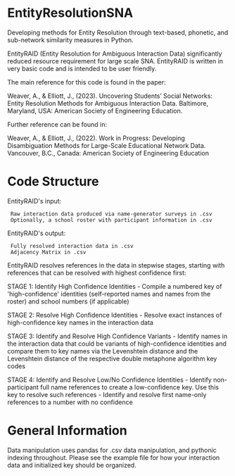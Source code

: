 # EntityResolutionSNA

Developing methods for Entity Resolution through text-based, phonetic, and sub-network similarity measures in Python.

EntityRAID (Entity Resolution for Ambiguous Interaction Data) significantly reduced resource requirement for large scale SNA. EntityRAID is written
in very basic code and is intended to be user friendly. 

The main reference for this code is found in the paper: 

Weaver, A., & Elliott, J., (2023). Uncovering Students’ Social Networks: Entity Resolution Methods for Ambiguous Interaction Data. Baltimore, Maryland, USA: American Society of Engineering Education.

Further reference can be found in:

Weaver, A., & Elliott, J., (2022). Work in Progress: Developing Disambiguation Methods for Large-Scale Educational Network Data. Vancouver, B.C., Canada: American Society of Engineering Education

# Code Structure

  EntityRAID's input:

     Raw interaction data produced via name-generator surveys in .csv
     Optionally, a school roster with participant information in .csv

  EntityRAID's output:

     Fully resolved interaction data in .csv
     Adjacency Matrix in .csv

EntityRAID resolves references in the data in stepwise stages, starting with references that can be resolved with highest confidence first:

  STAGE 1: Identify High Confidence Identities
    - Compile a numbered key of 'high-confidence' identities (self-reported names and names from the roster) and school numbers (if applicable)
    
  STAGE 2: Resolve High Confidence Identities
    - Resolve exact instances of high-confidence key names in the interaction data
    
  STAGE 3: Identify and Resolve High Confidence Variants
    - Identify names in the interaction data that could be variants of high-confidence identities and compare them to key names via
      the Levenshtein distance and the Levenshtein distance of the respective double metaphone algorithm key codes
      
  STAGE 4: Identify and Resolve Low/No Confidence Identities
    - Identify non-participant full name references to create a low-confidence key. Use this key to resolve such references
    - Identify and resolve first name-only references to a number with no confidence

# General Information

  Data manipulation uses pandas for .csv data manipulation, and pythonic indexing throughout. Please see the example file for how your interaction data
  and initialized key should be organized. 



